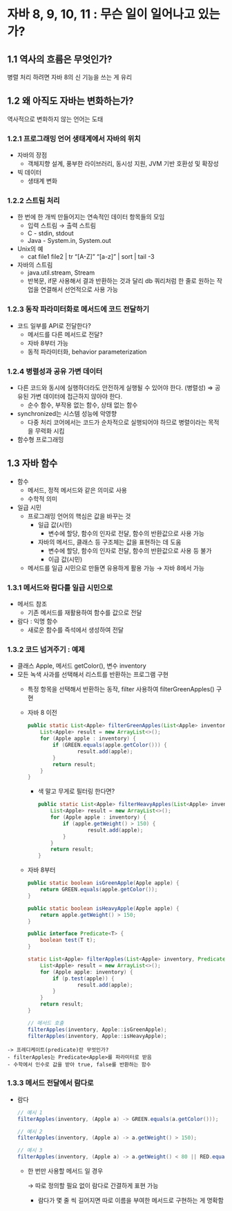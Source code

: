 # 자바 8, 9, 10, 11 : 무슨 일이 일어나고 있는가?

## 1.1 역사의 흐름은 무엇인가?
병렬 처리 하려면 자바 8의 신 기능을 쓰는 게 유리

## 1.2 왜 아직도 자바는 변화하는가?
역사적으로 변화하지 않는 언어는 도태

### 1.2.1 프로그래밍 언어 생태계에서 자바의 위치
- 자바의 장점
    - 객체지향 설계, 풍부한 라이브러리, 동시성 지원, JVM 기반 호환성 및 확장성
- 빅 데이터
    - 생태계 변화

### 1.2.2 스트림 처리
- 한 번에 한 개씩 만들어지는 연속적인 데이터 항목들의 모임
    - 입력 스트림 → 출력 스트림
    - C - stdin, stdout
    - Java - System.in, System.out
- Unix의 예
    - cat file1 file2 | tr “[A-Z]” “[a-z]” | sort | tail -3
- 자바의 스트림
    - java.util.stream, Stream<T>
    - 반복문, if문 사용해서 결과 반환하는 것과 달리 db 쿼리처럼 한 줄로 원하는 작업을 연결해서 선언적으로 사용 가능

### 1.2.3 동작 파라미터화로 메서드에 코드 전달하기
- 코드 일부를 API로 전달한다?
    - 메서드를 다른 메서드로 전달?
    - 자바 8부터 가능
    - 동적 파라미터화, behavior parameterization

### 1.2.4 병렬성과 공유 가변 데이터
- 다른 코드와 동시에 실행하더라도 안전하게 실행될 수 있어야 한다. (병렬성)
    ⇒ 공유된 가변 데이터에 접근하지 않아야 한다.
    - 순수 함수, 부작용 없는 함수, 상태 없는 함수
- synchronized는 시스템 성능에 악영향
    - 다중 처리 코어에서는 코드가 순차적으로 실행되어야 하므로 병렬이라는 목적을 무력화 시킴
- 함수형 프로그래밍

## 1.3 자바 함수

- 함수
    - 메서드, 정적 메서드와 같은 의미로 사용
    - 수학적 의미
- 일급 시민
    - 프로그래밍 언어의 핵심은 값을 바꾸는 것
        - 일급 값(시민)
            - 변수에 할당, 함수의 인자로 전달, 함수의 반환값으로 사용 가능
        - 자바의 메서드, 클래스 등 구조체는 값을 표현하는 데 도움
            - 변수에 할당, 함수의 인자로 전달, 함수의 반환값으로 사용 등 불가
            - 이급 값(시민)
    - 메서드를 일급 시민으로 만들면 유용하게 활용 가능 → 자바 8에서 가능

### 1.3.1 메서드와 람다를 일급 시민으로

- 메서드 참조
    - 기존 메서드를 재활용하여 함수를 값으로 전달
- 람다 : 익명 함수
    - 새로운 함수를 즉석에서 생성하여 전달

### 1.3.2 코드 넘겨주기 : 예제

- 클래스 Apple, 메서드 getColor(), 변수 inventory<List>
- 모든 녹색 사과를 선택해서 리스트를 반환하는 프로그램 구현
    - 특정 항목을 선택해서 반환하는 동작, filter 사용하여 filterGreenApples() 구현
    - 자바 8 이전
        
        ```java
        public static List<Apple> filterGreenApples(List<Apple> inventory) {
            List<Apple> result = new ArrayList<>();
            for (Apple apple : inventory) {
                if (GREEN.equals(apple.getColor())) {
                        result.add(apple);
                }
                return result;
            }
        }
        ```
        
        - 색 말고 무게로 필터링 한다면?
            
            ```java
            public static List<Apple> filterHeavyApples(List<Apple> inventory) {
                List<Apple> result = new ArrayList<>();
                for (Apple apple : inventory) {
                    if (apple.getWeight() > 150) {
                            result.add(apple);
                    }
                }
                return result;
            }
            ```
    - 자바 8부터
        
        ```java
        public static boolean isGreenApple(Apple apple) { 
            return GREEN.equals(apple.getColor());
        }
        
        public static boolean isHeavyApple(Apple apple) { 
            return apple.getWeight() > 150;
        }
        
        public interface Predicate<T> { 
            boolean test(T t);
        }
        
        static List<Apple> filterApples(List<Apple> inventory, Predicate<Apple> p) { 
            List<Apple> result = new ArrayList<>();
            for (Apple apple: inventory) { 
                if (p.test(apple)) { 
                        result.add(apple);
                } 
            } 
            return result;
        }
        
        // 메서드 호출
        filterApples(inventory, Apple::isGreenApple);
        filterApples(inventory, Apple::isHeavyApple);
        ```

<aside>
    
    -> 프레디케이트(predicate)란 무엇인가?
    - filterApples는 Predicate<Apple>를 파라미터로 받음
    - 수학에서 인수로 값을 받아 true, false를 반환하는 함수
</aside>    

### 1.3.3 메서드 전달에서 람다로

- 람다
    
    ```java
    // 예시 1
    filterApples(inventory, (Apple a) -> GREEN.equals(a.getColor()));
    
    // 예시 2
    filterApples(inventory, (Apple a) -> a.getWeight() > 150);
    
    // 예시 3
    filterApples(inventory, (Apple a) -> a.getWeight() < 80 || RED.equals(a.getColor()));
    ```
    
    - 한 번만 사용할 메서드 일 경우
        
        → 따로 정의할 필요 없이 람다로 간결하게 표현 가능
        
        - 람다가 몇 줄 씩 길어지면 따로 이름을 부여한 메서드로 구현하는 게 명확함
